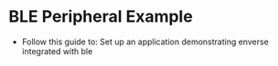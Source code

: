 # BLE Peripheral Example
- Follow this guide to:
	Set up an application demonstrating enverse integrated with ble


